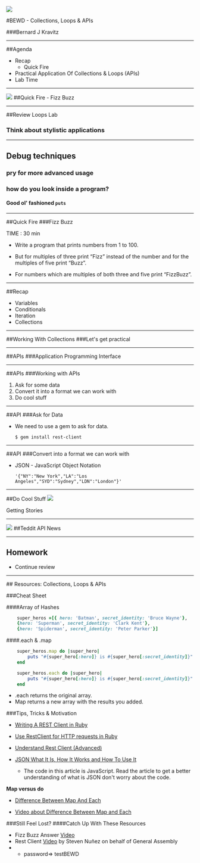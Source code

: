 <img id="icon" src="https://github.com/generalassembly/ga-ruby-on-rails-for-devs/raw/master/images/ga.png">

#BEWD - Collections, Loops & APIs

###Bernard J Kravitz

---


##Agenda

*	Recap
	*	Quick Fire
*	Practical Application Of Collections & Loops (APIs)
*	Lab Time

---


<img id ='icon' src="../../assets/ICL_icons/Exercise_icon_md.png">
##Quick Fire - Fizz Buzz

---
##Review Loops Lab

### Think about stylistic applications 
---

## Debug techniques

### pry for more advanced usage
### how do you look inside a program? 
#### Good ol' fashioned `puts`

---


##Quick Fire
###Fizz Buzz

TIME : 30 min

*	Write a program that prints numbers from 1 to 100.

*	But for multiples of three print “Fizz” instead of the number and for the multiples of five print “Buzz”.

*	For numbers which are multiples of both three and five print “FizzBuzz”.

---



##Recap

*	Variables
*	Conditionals
*	Iteration
*	Collections


---


##Working With Collections
###Let's get practical


---


##APIs
###Application Programming Interface


---


##APIs
###Working with APIs

1.	Ask for some data
2. Convert it into a format we can work with
3. Do cool stuff

---


##API
###Ask for Data


*	We need to use a gem to ask for data.

		$ gem install rest-client

---


##API
###Convert into a format we can work with


*	JSON - JavaScript Object Notation

		'{"NY":"New York","LA":"Los Angeles","SYD":"Sydney","LDN":"London"}'


---


##Do Cool Stuff
<img id ='icon' src="../../assets/ICL_icons/Code_along_icon_md.png">

Getting Stories


---



<img id ='icon' src="../../assets/ICL_icons/Exercise_icon_md.png">
##Teddit API News

---


## Homework

*	Continue review

---


<div id="resources">
## Resources: Collections, Loops & APIs

###Cheat Sheet

####Array of Hashes

```ruby
	super_heros =[{ hero: 'Batman', secret_identity: 'Bruce Wayne'},
	{hero: 'Superman', secret_identity: 'Clark Kent'},
	{hero: 'Spiderman', secret_identity: 'Peter Parker'}]
```


####.each & .map

```ruby
	super_heros.map do |super_hero|
		puts "#{super_hero[:hero]} is #{super_hero[:secret_identity]}"
	end
```

```ruby
	super_heros.each do |super_hero|
		puts "#{super_hero[:hero]} is #{super_hero[:secret_identity]}"
	end
```

*	.each returns the original array.
*	Map returns a new array with the results you added.


###Tips, Tricks & Motivation


*	[Writing A REST Client in Ruby](http://www.alphadevx.com/a/88-Writing-a-REST-Client-in-Ruby)

*	[Use RestClient for HTTP requests in Ruby](https://coderwall.com/p/bmgapg)

*	[Understand Rest Client (Advanced)](http://www.ibm.com/developerworks/library/os-understand-rest-ruby/)

*	[JSON What It Is, How It Works and How To Use It](http://www.copterlabs.com/blog/json-what-it-is-how-it-works-how-to-use-it/)
	*	The code in this article is JavaScript. Read the article to get a better understanding of what is JSON don't worry about the code.

__Map versus do__

*	[Difference Between Map And Each](http://stackoverflow.com/questions/9586989/difference-between-map-and-each)

*	[Video about Difference Between Map and Each](http://www.youtube.com/watch?v=jJHzwgPl5lA)


###Still Feel Lost?
####Catch Up With These Resources

-	Fizz Buzz Answer [Video](https://vimeo.com/67752034)
-	Rest Client [Video](http://vimeo.com/67132957) by Steven Nuñez on behalf of General Assembly
-
	-	password=> testBEWD
